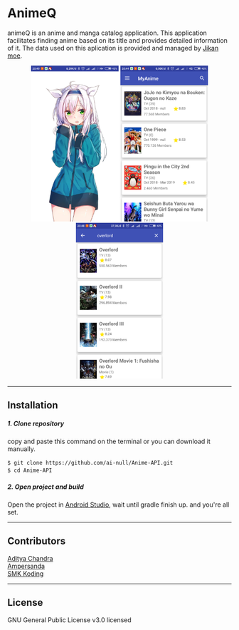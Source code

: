 # AnimeQ
animeQ is an anime and manga catalog application. This application facilitates finding anime based on its title and provides detailed information of it. The data used on this aplication is provided and managed by [Jikan moe](https://jikan.moe/).

<p align="center">
  <img height="350px" src="https://raw.githubusercontent.com/ai-null/Anime-API/master/screenshots/loading-screen.png"/>
  <img height="350px" src="https://raw.githubusercontent.com/ai-null/Anime-API/master/screenshots/home-screen.png"/>
  <img height="350px" src="https://raw.githubusercontent.com/ai-null/Anime-API/master/screenshots/search-result-screen.png"/>
</p>

___
## Installation
##### 1. Clone repository
copy and paste this command on the terminal or you can download it manually.
<br />
```sh
$ git clone https://github.com/ai-null/Anime-API.git
$ cd Anime-API
```
##### 2. Open project and build
Open the project in [Android Studio](https://developer.android.com/studio), wait until gradle finish up. and you're all set.

___
## Contributors
[Aditya Chandra](https://github.com/inibukanadit) <br/>
[Ampersanda](https://github.com/ampersanda) <br/>
[SMK Koding](https://smkcoding.id/)

___
## License
GNU General Public License v3.0 licensed

